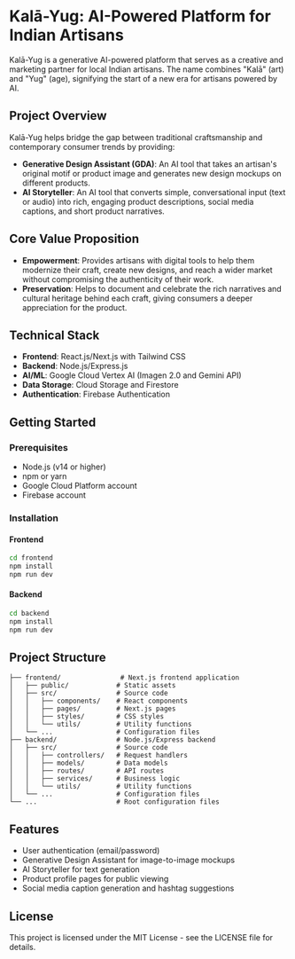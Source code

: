 # Kalā-Yug: AI-Powered Platform for Indian Artisans

Kalā-Yug is a generative AI-powered platform that serves as a creative and marketing partner for local Indian artisans. The name combines "Kalā" (art) and "Yug" (age), signifying the start of a new era for artisans powered by AI.

## Project Overview

Kalā-Yug helps bridge the gap between traditional craftsmanship and contemporary consumer trends by providing:

- **Generative Design Assistant (GDA)**: An AI tool that takes an artisan's original motif or product image and generates new design mockups on different products.
- **AI Storyteller**: An AI tool that converts simple, conversational input (text or audio) into rich, engaging product descriptions, social media captions, and short product narratives.

## Core Value Proposition

- **Empowerment**: Provides artisans with digital tools to help them modernize their craft, create new designs, and reach a wider market without compromising the authenticity of their work.
- **Preservation**: Helps to document and celebrate the rich narratives and cultural heritage behind each craft, giving consumers a deeper appreciation for the product.

## Technical Stack

- **Frontend**: React.js/Next.js with Tailwind CSS
- **Backend**: Node.js/Express.js
- **AI/ML**: Google Cloud Vertex AI (Imagen 2.0 and Gemini API)
- **Data Storage**: Cloud Storage and Firestore
- **Authentication**: Firebase Authentication

## Getting Started

### Prerequisites

- Node.js (v14 or higher)
- npm or yarn
- Google Cloud Platform account
- Firebase account

### Installation

#### Frontend

```bash
cd frontend
npm install
npm run dev
```

#### Backend

```bash
cd backend
npm install
npm run dev
```

## Project Structure

```
├── frontend/               # Next.js frontend application
│   ├── public/            # Static assets
│   ├── src/               # Source code
│   │   ├── components/    # React components
│   │   ├── pages/         # Next.js pages
│   │   ├── styles/        # CSS styles
│   │   └── utils/         # Utility functions
│   └── ...                # Configuration files
├── backend/               # Node.js/Express backend
│   ├── src/               # Source code
│   │   ├── controllers/   # Request handlers
│   │   ├── models/        # Data models
│   │   ├── routes/        # API routes
│   │   ├── services/      # Business logic
│   │   └── utils/         # Utility functions
│   └── ...                # Configuration files
└── ...                    # Root configuration files
```

## Features

- User authentication (email/password)
- Generative Design Assistant for image-to-image mockups
- AI Storyteller for text generation
- Product profile pages for public viewing
- Social media caption generation and hashtag suggestions

## License

This project is licensed under the MIT License - see the LICENSE file for details.